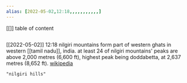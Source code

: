 ```yaml
---
alias: [2022-05-02,12:18,,,,,,,,,,,]
---
```

[[]]
table of content
```toc
```

[[2022-05-02]] 12:18
nilgiri mountains form part of western ghats in western [[tamil nadu]], india. at least 24 of nilgiri mountains' peaks are above 2,000 metres (6,600 ft), highest peak being doddabetta, at 2,637 metres (8,652 ft).
[wikipedia](https://en.wikipedia.org/wiki/nilgiri%20mountains)
```query
"nilgiri hills"
```